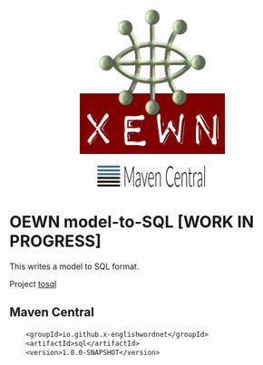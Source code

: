 <p align="center">
<img width="256" height="256" src="images/xewn2.png" alt="XEWN">
</p>
<p align="center">
<img width="198"src="images/mavencentral.png" alt="MavenCentral">
</p>

# OEWN model-to-SQL [WORK IN PROGRESS]

This writes a model to SQL format.

Project [tosql](https://github.com/x-englishwordnet/tosql)

## Maven Central

		<groupId>io.github.x-englishwordnet</groupId>
		<artifactId>sql</artifactId>
		<version>1.0.0-SNAPSHOT</version>

